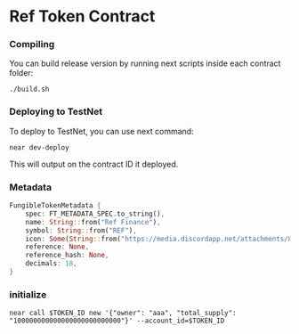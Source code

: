 # Ref Token Contract

### Compiling

You can build release version by running next scripts inside each contract folder:

```
./build.sh
```

### Deploying to TestNet

To deploy to TestNet, you can use next command:
```
near dev-deploy
```

This will output on the contract ID it deployed.

### Metadata
```rust
FungibleTokenMetadata {
    spec: FT_METADATA_SPEC.to_string(),
    name: String::from("Ref Finance"),
    symbol: String::from("REF"),
    icon: Some(String::from("https://media.discordapp.net/attachments/857712764562309121/861781753596870676/reffi-stack.png")),
    reference: None,
    reference_hash: None,
    decimals: 18,
}
```

### initialize
```shell
near call $TOKEN_ID new '{"owner": "aaa", "total_supply": "100000000000000000000000000"}' --account_id=$TOKEN_ID
```
